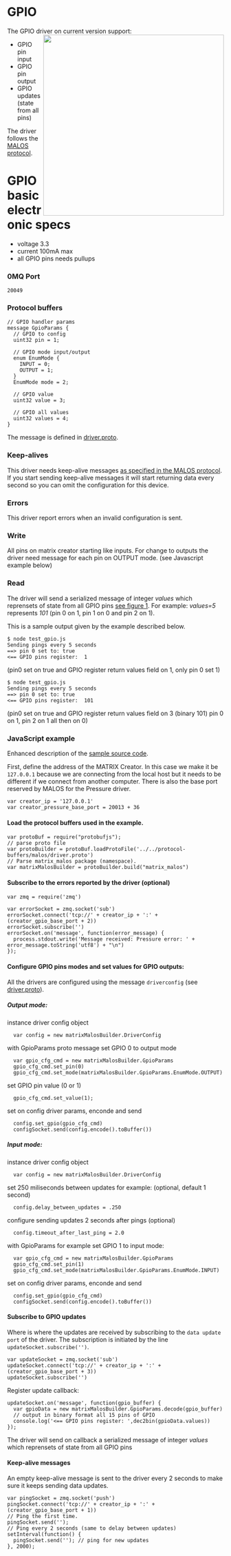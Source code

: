 # GPIO

The GPIO driver on current version support:<a href="https://github.com/matrix-io/matrix-creator-malos/blob/av/doc_gpio/docs/gpio_diagram.jpg"><img src="https://github.com/matrix-io/matrix-creator-malos/blob/av/doc_gpio/docs/gpio_diagram.jpg" align="right" width="420" ></a>

* GPIO pin input
* GPIO pin output
* GPIO updates (state from all pins)

The driver follows the [MALOS protocol](../README.md#protocol).

# GPIO basic electronic specs

* voltage 3.3
* current 100mA max
* all GPIO pins needs pullups

### 0MQ Port
```
20049
```
### Protocol buffers

```
// GPIO handler params
message GpioParams {
  // GPIO to config
  uint32 pin = 1;

  // GPIO mode input/output
  enum EnumMode {
    INPUT = 0;
    OUTPUT = 1;
  }
  EnumMode mode = 2;

  // GPIO value
  uint32 value = 3;

  // GPIO all values
  uint32 values = 4;
}
```
The message is defined in [driver.proto](https://github.com/matrix-io/protocol-buffers/blob/master/malos/driver.proto).

### Keep-alives

This driver needs keep-alive messages [as specified in the MALOS protocol](https:////github.com/matrix-io/matrix-creator-malos/blob/master/README.md#keep-alive-port).
If you start sending keep-alive messages it will start returning data every second so you can omit the configuration for this device.


### Errors

This driver report errors when an invalid configuration is sent.


### Write

All pins on matrix creator starting like inputs. For change to outputs the driver need message for each pin on OUTPUT mode. (see Javascript example below)


### Read

The driver will send a serialized message of integer *values* which reprensets of state from all GPIO pins [see figure 1](https://github.com/matrix-io/matrix-creator-malos/blob/av/doc_gpio/docs/gpio_diagram.jpg). For example: *values=5* represents *101* (pin 0 on 1, pin 1 on 0 and pin 2 on 1).


This is a sample output given by the example described below.

```
$ node test_gpio.js 
Sending pings every 5 seconds
==> pin 0 set to: true
<== GPIO pins register:  1
```
(pin0 set on true and GPIO register return values field on 1, only pin 0 set 1)

```
$ node test_gpio.js 
Sending pings every 5 seconds
==> pin 0 set to: true
<== GPIO pins register:  101
```
(pin0 set on true and GPIO register return values field on 3 (binary 101) pin 0 on 1, pin 2 on 1 all then on 0)


### JavaScript example

Enhanced description of the [sample source code](../src/js_test/test_gpio.js).

First, define the address of the MATRIX Creator. In this case we make it be `127.0.0.1`
because we are connecting from the local host but it needs to be different if we
connect from another computer. There is also the base port reserved by MALOS for
the Pressure driver.

```
var creator_ip = '127.0.0.1'
var creator_pressure_base_port = 20013 + 36
```

#### Load the protocol buffers used in the example.

```
var protoBuf = require("protobufjs");
// parse proto file
var protoBuilder = protoBuf.loadProtoFile('../../protocol-buffers/malos/driver.proto')
// Parse matrix_malos package (namespace).
var matrixMalosBuilder = protoBuilder.build("matrix_malos")
```

#### Subscribe to the errors reported by the driver (optional)

```
var zmq = require('zmq')

var errorSocket = zmq.socket('sub')
errorSocket.connect('tcp://' + creator_ip + ':' + (creator_gpio_base_port + 2))
errorSocket.subscribe('')
errorSocket.on('message', function(error_message) {
  process.stdout.write('Message received: Pressure error: ' + error_message.toString('utf8') + "\n")
});
```

#### Configure GPIO pins modes and set values for GPIO outputs:
All the drivers are configured using the message `driverconfig` (see [driver.proto](https://github.com/matrix-io/protocol-buffers/blob/master/malos/driver.proto)).
##### Output mode:

instance driver config object 
```
  var config = new matrixMalosBuilder.DriverConfig
```

with GpioParams proto message set GPIO 0 to output mode 
```
  var gpio_cfg_cmd = new matrixMalosBuilder.GpioParams
  gpio_cfg_cmd.set_pin(0)
  gpio_cfg_cmd.set_mode(matrixMalosBuilder.GpioParams.EnumMode.OUTPUT)
```

set GPIO pin value (0 or 1)
```
  gpio_cfg_cmd.set_value(1);
```

set on config driver params, enconde and send
```
  config.set_gpio(gpio_cfg_cmd)
  configSocket.send(config.encode().toBuffer())
```

##### Input mode:

instance driver config object 
```
  var config = new matrixMalosBuilder.DriverConfig
```

set 250 miliseconds between updates for example: (optional, default 1 second)
```
  config.delay_between_updates = .250
```

configure sending updates 2 seconds after pings (optional)
```
  config.timeout_after_last_ping = 2.0
```

with GpioParams for example set GPIO 1 to input mode:
```
  var gpio_cfg_cmd = new matrixMalosBuilder.GpioParams
  gpio_cfg_cmd.set_pin(1)
  gpio_cfg_cmd.set_mode(matrixMalosBuilder.GpioParams.EnumMode.INPUT)
```

set on config driver params, enconde and send
```
  config.set_gpio(gpio_cfg_cmd)
  configSocket.send(config.encode().toBuffer())
```

#### Subscribe to GPIO updates

Where is where the updates are received by subscribing to the `data update port` of the driver.
The subscription is initiated by the line `updateSocket.subscribe('')`.

```
var updateSocket = zmq.socket('sub')
updateSocket.connect('tcp://' + creator_ip + ':' + (creator_gpio_base_port + 3))
updateSocket.subscribe('')
```

Register update callback:
```
updateSocket.on('message', function(gpio_buffer) {
  var gpioData = new matrixMalosBuilder.GpioParams.decode(gpio_buffer)
  // output in binary format all 15 pins of GPIO
  console.log('<== GPIO pins register: ',dec2bin(gpioData.values))
});
```
The driver will send on callback a serialized message of integer *values* which reprensets of state from all GPIO pins

#### Keep-alive messages
An empty keep-alive message is sent to the driver every 2 seconds to make sure it keeps
sending data updates.

```
var pingSocket = zmq.socket('push')
pingSocket.connect('tcp://' + creator_ip + ':' + (creator_gpio_base_port + 1))
// Ping the first time.
pingSocket.send(''); 
// Ping every 2 seconds (same to delay between updates)
setInterval(function() {
  pingSocket.send(''); // ping for new updates
}, 2000);
```

